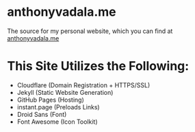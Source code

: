 anthonyvadala.me
=============

The source for my personal website, which you can find at [anthonyvadala.me](https://anthonyvadala.me/)

This Site Utilizes the Following:
=============
- Cloudflare (Domain Registration + HTTPS/SSL)
- Jekyll (Static Website Generation)
- GitHub Pages (Hosting)
- instant.page (Preloads Links)
- Droid Sans (Font)
- Font Awesome (Icon Toolkit)